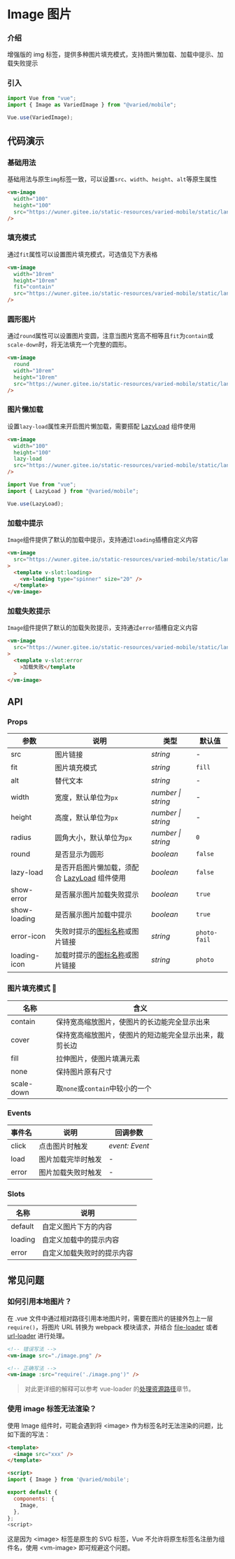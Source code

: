 # Image 图片

### 介绍

增强版的 img 标签，提供多种图片填充模式，支持图片懒加载、加载中提示、加载失败提示

### 引入

```js
import Vue from "vue";
import { Image as VariedImage } from "@varied/mobile";

Vue.use(VariedImage);
```

## 代码演示

### 基础用法

基础用法与原生`img`标签一致，可以设置`src`、`width`、`height`、`alt`等原生属性

```html
<vm-image
  width="100"
  height="100"
  src="https://wuner.gitee.io/static-resources/varied-mobile/static/landscape-3.jpg"
/>
```

### 填充模式

通过`fit`属性可以设置图片填充模式，可选值见下方表格

```html
<vm-image
  width="10rem"
  height="10rem"
  fit="contain"
  src="https://wuner.gitee.io/static-resources/varied-mobile/static/landscape-3.jpg"
/>
```

### 圆形图片

通过`round`属性可以设置图片变圆，注意当图片宽高不相等且`fit`为`contain`或`scale-down`时，将无法填充一个完整的圆形。

```html
<vm-image
  round
  width="10rem"
  height="10rem"
  src="https://wuner.gitee.io/static-resources/varied-mobile/static/landscape-3.jpg"
/>
```

### 图片懒加载

设置`lazy-load`属性来开启图片懒加载，需要搭配 [LazyLoad](#/lazy-load) 组件使用

```html
<vm-image
  width="100"
  height="100"
  lazy-load
  src="https://wuner.gitee.io/static-resources/varied-mobile/static/landscape-3.jpg"
/>
```

```js
import Vue from "vue";
import { LazyLoad } from "@varied/mobile";

Vue.use(LazyLoad);
```

### 加载中提示

`Image`组件提供了默认的加载中提示，支持通过`loading`插槽自定义内容

```html
<vm-image
  src="https://wuner.gitee.io/static-resources/varied-mobile/static/landscape-3.jpg"
>
  <template v-slot:loading>
    <vm-loading type="spinner" size="20" />
  </template>
</vm-image>
```

### 加载失败提示

`Image`组件提供了默认的加载失败提示，支持通过`error`插槽自定义内容

```html
<vm-image
  src="https://wuner.gitee.io/static-resources/varied-mobile/static/landscape-3.jpg"
>
  <template v-slot:error
    >加载失败</template
  >
</vm-image>
```

## API

### Props

| 参数         | 说明                                                        | 类型               | 默认值       |
| ------------ | ----------------------------------------------------------- | ------------------ | ------------ |
| src          | 图片链接                                                    | _string_           | -            |
| fit          | 图片填充模式                                                | _string_           | `fill`       |
| alt          | 替代文本                                                    | _string_           | -            |
| width        | 宽度，默认单位为`px`                                        | _number \| string_ | -            |
| height       | 高度，默认单位为`px`                                        | _number \| string_ | -            |
| radius       | 圆角大小，默认单位为`px`                                    | _number \| string_ | `0`          |
| round        | 是否显示为圆形                                              | _boolean_          | `false`      |
| lazy-load    | 是否开启图片懒加载，须配合 [LazyLoad](#/lazy-load) 组件使用 | _boolean_          | `false`      |
| show-error   | 是否展示图片加载失败提示                                    | _boolean_          | `true`       |
| show-loading | 是否展示图片加载中提示                                      | _boolean_          | `true`       |
| error-icon   | 失败时提示的[图标名称](#/icon)或图片链接                    | _string_           | `photo-fail` |
| loading-icon | 加载时提示的[图标名称](#/icon)或图片链接                    | _string_           | `photo`      |

### 图片填充模式 

| 名称       | 含义                                                   |
| ---------- | ------------------------------------------------------ |
| contain    | 保持宽高缩放图片，使图片的长边能完全显示出来           |
| cover      | 保持宽高缩放图片，使图片的短边能完全显示出来，裁剪长边 |
| fill       | 拉伸图片，使图片填满元素                               |
| none       | 保持图片原有尺寸                                       |
| scale-down | 取`none`或`contain`中较小的一个                        |

### Events

| 事件名 | 说明               | 回调参数       |
| ------ | ------------------ | -------------- |
| click  | 点击图片时触发     | _event: Event_ |
| load   | 图片加载完毕时触发 | -              |
| error  | 图片加载失败时触发 | -              |

### Slots

| 名称    | 说明                       |
| ------- | -------------------------- |
| default | 自定义图片下方的内容       |
| loading | 自定义加载中的提示内容     |
| error   | 自定义加载失败时的提示内容 |

## 常见问题

### 如何引用本地图片？

在 .vue 文件中通过相对路径引用本地图片时，需要在图片的链接外包上一层 `require()`，将图片 URL 转换为 webpack 模块请求，并结合 [file-loader](https://github.com/webpack-contrib/file-loader) 或者 [url-loader](https://github.com/webpack-contrib/url-loader) 进行处理。

```html
<!-- 错误写法 -->
<vm-image src="./image.png" />

<!-- 正确写法 -->
<vm-image :src="require('./image.png')" />
```

> 对此更详细的解释可以参考 vue-loader 的[处理资源路径](https://vue-loader.vuejs.org/zh/guide/asset-url.html)章节。

### 使用 image 标签无法渲染？

使用 Image 组件时，可能会遇到将 \<image> 作为标签名时无法渲染的问题，比如下面的写法：

```html
<template>
  <image src="xxx" />
</template>

<script>
import { Image } from '@varied/mobile';

export default {
  components: {
    Image,
  },
};
<script>
```

这是因为 \<image> 标签是原生的 SVG 标签，Vue 不允许将原生标签名注册为组件名，使用 \<vm-image> 即可规避这个问题。
